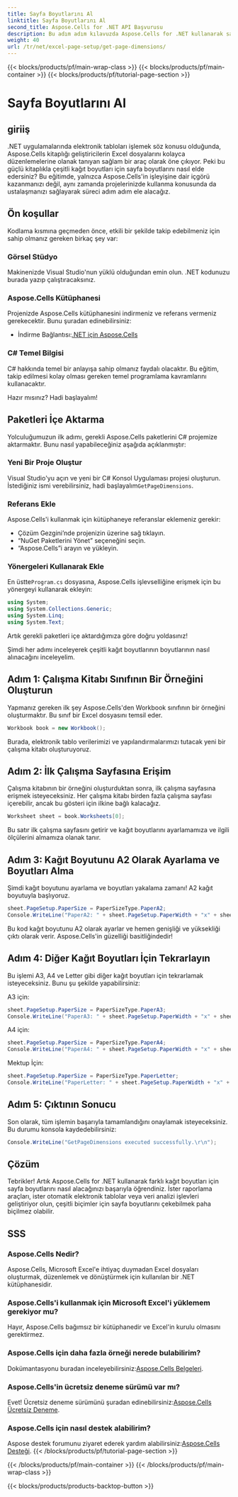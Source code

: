 ```yaml
---
title: Sayfa Boyutlarını Al
linktitle: Sayfa Boyutlarını Al
second_title: Aspose.Cells for .NET API Başvurusu
description: Bu adım adım kılavuzda Aspose.Cells for .NET kullanarak sayfa boyutlarının nasıl alınacağını öğrenin. Excel dosyalarıyla çalışan geliştiriciler için mükemmeldir.
weight: 40
url: /tr/net/excel-page-setup/get-page-dimensions/
---
```


{{< blocks/products/pf/main-wrap-class >}}
{{< blocks/products/pf/main-container >}}
{{< blocks/products/pf/tutorial-page-section >}}

# Sayfa Boyutlarını Al

## giriiş

.NET uygulamalarında elektronik tabloları işlemek söz konusu olduğunda, Aspose.Cells kitaplığı geliştiricilerin Excel dosyalarını kolayca düzenlemelerine olanak tanıyan sağlam bir araç olarak öne çıkıyor. Peki bu güçlü kitaplıkla çeşitli kağıt boyutları için sayfa boyutlarını nasıl elde edersiniz? Bu eğitimde, yalnızca Aspose.Cells'in işleyişine dair içgörü kazanmanızı değil, aynı zamanda projelerinizde kullanma konusunda da ustalaşmanızı sağlayarak süreci adım adım ele alacağız. 

## Ön koşullar 

Kodlama kısmına geçmeden önce, etkili bir şekilde takip edebilmeniz için sahip olmanız gereken birkaç şey var:

### Görsel Stüdyo
Makinenizde Visual Studio'nun yüklü olduğundan emin olun. .NET kodunuzu burada yazıp çalıştıracaksınız.

### Aspose.Cells Kütüphanesi
Projenizde Aspose.Cells kütüphanesini indirmeniz ve referans vermeniz gerekecektir. Bunu şuradan edinebilirsiniz:
-  İndirme Bağlantısı:[.NET için Aspose.Cells](https://releases.aspose.com/cells/net/)

### C# Temel Bilgisi
C# hakkında temel bir anlayışa sahip olmanız faydalı olacaktır. Bu eğitim, takip edilmesi kolay olması gereken temel programlama kavramlarını kullanacaktır.

Hazır mısınız? Hadi başlayalım!

## Paketleri İçe Aktarma

Yolculuğumuzun ilk adımı, gerekli Aspose.Cells paketlerini C# projemize aktarmaktır. Bunu nasıl yapabileceğiniz aşağıda açıklanmıştır:

### Yeni Bir Proje Oluştur

 Visual Studio'yu açın ve yeni bir C# Konsol Uygulaması projesi oluşturun. İstediğiniz ismi verebilirsiniz, hadi başlayalım`GetPageDimensions`.

### Referans Ekle

Aspose.Cells'i kullanmak için kütüphaneye referanslar eklemeniz gerekir:
- Çözüm Gezgini’nde projenizin üzerine sağ tıklayın.
- “NuGet Paketlerini Yönet” seçeneğini seçin.
- “Aspose.Cells”i arayın ve yükleyin.

### Yönergeleri Kullanarak Ekle

 En üstte`Program.cs` dosyasına, Aspose.Cells işlevselliğine erişmek için bu yönergeyi kullanarak ekleyin:

```csharp
using System;
using System.Collections.Generic;
using System.Linq;
using System.Text;
```

Artık gerekli paketleri içe aktardığımıza göre doğru yoldasınız! 

Şimdi her adımı inceleyerek çeşitli kağıt boyutlarının boyutlarının nasıl alınacağını inceleyelim. 

## Adım 1: Çalışma Kitabı Sınıfının Bir Örneğini Oluşturun

Yapmanız gereken ilk şey Aspose.Cells'den Workbook sınıfının bir örneğini oluşturmaktır. Bu sınıf bir Excel dosyasını temsil eder.

```csharp
Workbook book = new Workbook();
```

Burada, elektronik tablo verilerimizi ve yapılandırmalarımızı tutacak yeni bir çalışma kitabı oluşturuyoruz.

## Adım 2: İlk Çalışma Sayfasına Erişim

Çalışma kitabının bir örneğini oluşturduktan sonra, ilk çalışma sayfasına erişmek isteyeceksiniz. Her çalışma kitabı birden fazla çalışma sayfası içerebilir, ancak bu gösteri için ilkine bağlı kalacağız.

```csharp
Worksheet sheet = book.Worksheets[0];
```

Bu satır ilk çalışma sayfasını getirir ve kağıt boyutlarını ayarlamamıza ve ilgili ölçülerini almamıza olanak tanır.

## Adım 3: Kağıt Boyutunu A2 Olarak Ayarlama ve Boyutları Alma

Şimdi kağıt boyutunu ayarlama ve boyutları yakalama zamanı! A2 kağıt boyutuyla başlıyoruz.

```csharp
sheet.PageSetup.PaperSize = PaperSizeType.PaperA2;
Console.WriteLine("PaperA2: " + sheet.PageSetup.PaperWidth + "x" + sheet.PageSetup.PaperHeight);
```

Bu kod kağıt boyutunu A2 olarak ayarlar ve hemen genişliği ve yüksekliği çıktı olarak verir. Aspose.Cells'in güzelliği basitliğindedir!

## Adım 4: Diğer Kağıt Boyutları İçin Tekrarlayın

Bu işlemi A3, A4 ve Letter gibi diğer kağıt boyutları için tekrarlamak isteyeceksiniz. Bunu şu şekilde yapabilirsiniz:

A3 için:

```csharp
sheet.PageSetup.PaperSize = PaperSizeType.PaperA3;
Console.WriteLine("PaperA3: " + sheet.PageSetup.PaperWidth + "x" + sheet.PageSetup.PaperHeight);
```

A4 için:

```csharp
sheet.PageSetup.PaperSize = PaperSizeType.PaperA4;
Console.WriteLine("PaperA4: " + sheet.PageSetup.PaperWidth + "x" + sheet.PageSetup.PaperHeight);
```

Mektup İçin:

```csharp
sheet.PageSetup.PaperSize = PaperSizeType.PaperLetter;
Console.WriteLine("PaperLetter: " + sheet.PageSetup.PaperWidth + "x" + sheet.PageSetup.PaperHeight);
```

## Adım 5: Çıktının Sonucu

Son olarak, tüm işlemin başarıyla tamamlandığını onaylamak isteyeceksiniz. Bu durumu konsola kaydedebilirsiniz:

```csharp
Console.WriteLine("GetPageDimensions executed successfully.\r\n");
```

## Çözüm

Tebrikler! Artık Aspose.Cells for .NET kullanarak farklı kağıt boyutları için sayfa boyutlarını nasıl alacağınızı başarıyla öğrendiniz. İster raporlama araçları, ister otomatik elektronik tablolar veya veri analizi işlevleri geliştiriyor olun, çeşitli biçimler için sayfa boyutlarını çekebilmek paha biçilmez olabilir. 

## SSS

### Aspose.Cells Nedir?
Aspose.Cells, Microsoft Excel'e ihtiyaç duymadan Excel dosyaları oluşturmak, düzenlemek ve dönüştürmek için kullanılan bir .NET kütüphanesidir.

### Aspose.Cells'i kullanmak için Microsoft Excel'i yüklemem gerekiyor mu?
Hayır, Aspose.Cells bağımsız bir kütüphanedir ve Excel'in kurulu olmasını gerektirmez.

### Aspose.Cells için daha fazla örneği nerede bulabilirim?
 Dokümantasyonu buradan inceleyebilirsiniz:[Aspose.Cells Belgeleri](https://reference.aspose.com/cells/net/).

### Aspose.Cells'in ücretsiz deneme sürümü var mı?
 Evet! Ücretsiz deneme sürümünü şuradan edinebilirsiniz:[Aspose.Cells Ücretsiz Deneme](https://releases.aspose.com/).

### Aspose.Cells için nasıl destek alabilirim?
 Aspose destek forumunu ziyaret ederek yardım alabilirsiniz:[Aspose.Cells Desteği](https://forum.aspose.com/c/cells/9).
{{< /blocks/products/pf/tutorial-page-section >}}

{{< /blocks/products/pf/main-container >}}
{{< /blocks/products/pf/main-wrap-class >}}

{{< blocks/products/products-backtop-button >}}
